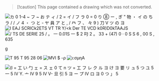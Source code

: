 > [!caution] This page contained a drawing which was not converted.   

![カ 0 1-4 ~ フ ~ お テ ィ / 2 = イ / フ ラ 0 = 0 り ⑧ ー , ぎ " 物 ・ イ の ち ラ / / ノ 4 ・ つ と - ヤ 員 ア と , / 癶 フ 、 々 9 ) 刀 V ツ の ヨ ](Exported%20image%2020240415112022-0.jpeg)                                                                                                                                                                                                                                                                                                                                                                                                                                                                                                                                                                                                                                                                                                                                                                                                                                                                                                                                                                                                                                                                                                                                                                                                                                                                                                                                                                                                                                                                                                                                                                                                                                                                                                                                                                                                                                                                    ![I EAJ SCRICk2ETS VT TR Y/<k Der TE VCD k0R)D0kTAAJS ](Exported%20image%2020240415112022-1.jpeg)                                     ![/ TS DE SERIE 25 / 。 一 0.01S 一 $ 2 叼 2 。 33 + (47) 0 · 0 S S 6 , 00 S , 635 ](Exported%20image%2020240415112022-2.jpeg)

g

![T 95 T 95 28 06 ](Exported%20image%2020240415112022-3.jpeg)                                                                                                                        ![MVI $ -ρ ](Exported%20image%2020240415112022-4.jpeg)      ![ι:σμηΑ ](Exported%20image%2020240415112022-5.jpeg)                                                                                                                                  

![(l = 工 い 勹 ェ = ス ェ 0 て n ツ = 工 フ レ ク ル ヨ け ヨ 要 リ ュ 5 つ ユ 5 一 5 Ⅳ Y. 亠 Ⅳ 9 5 Ⅳ V- 旦 引 5 ヨ ー プ Ⅳ ロ ヨ 0 つ 」 5 ](Exported%20image%2020240415112022-6.jpeg)